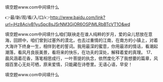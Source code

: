 填空题www.com中间填什么

👉最/新/观/看/入/口/👉http://www.baidu.com/link?url=jHz8AcivB1yuSpc8sJSrNM3GjOR6OSPiMLRbBTcVT1O&wd

填空题www.com中间填什么咱们联袂走在谁人纯粹的岁月，爱的朵儿怒放在意海，回顾中，咱们曾到过塞外的漠北，也去过重情的江南，在南方的小镇上，对着大海许下终身一生，相伴到老的誓词。我用最深的蜜意，你用最浓的情话，看潮起潮落，看风月良辰美景，看将来的快乐，在功夫的深处，解释着爱的真理。
	17、晨风涵着花香，落笔相思成行，一叶菩提的执念，依然度化不了我想要的篇章，风烟百里心无处可栖，原来爱情，只能藏在诗卷里。无语心语，早安！


填空题www.com中间填什么
